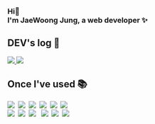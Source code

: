 

### Hi👋 <br> I'm JaeWoong Jung, a web developer ✨
  

## DEV's log 🌱
<a href="https://www.linkedin.com/in/jaewoong-jung-9714261b7/" rel="nofollow" class="">
<img src="https://img.shields.io/badge/LinkedIn-0A66C2?style=flat-square&logo=LinkedIn&logoColor=white">
</a>
<a href="https://jjw.oopy.io" rel="nofollow" class="">
<img src="https://img.shields.io/badge/Notion-FFFFFF?style=flat-square&logo=Notion&logoColor=black">
</a>


  
## Once I've used 📚
<img src="https://img.shields.io/badge/Java-007396?style=flat-square&logo=Java&logoColor=white"/>&nbsp;
<img src="https://img.shields.io/badge/Spring-6DB33F?style=flat-square&logo=Spring&logoColor=white"/>&nbsp;
<img src="https://img.shields.io/badge/oracle-F80000?style=flat-square&logo=oracle&logoColor=white"/>&nbsp;
<img src="https://img.shields.io/badge/postgresql-4169E1?style=flat-square&logo=postgresql&logoColor=white"/>&nbsp;
<img src="https://img.shields.io/badge/HTML5-E34F26?style=flat-square&logo=HTML5&logoColor=white"/>&nbsp; 
<img src="https://img.shields.io/badge/CSS3-1572B6?style=flat-square&logo=CSS3&logoColor=white"/>&nbsp; 
<br>
<img src="https://img.shields.io/badge/JavaScript-F7DF1E?style=flat-square&logo=JavaScript&logoColor=white"/>&nbsp;
<img src="https://img.shields.io/badge/jquery-0769AD?style=flat-square&logo=jquery&logoColor=white"/>&nbsp;
<img src="https://img.shields.io/badge/bootstrap-7952B3?style=flat-square&logo=bootstrap&logoColor=white"/> &nbsp;
<img src="https://img.shields.io/badge/github-181717?style=flat-square&logo=github&logoColor=white"/>&nbsp;
<img src="https://img.shields.io/badge/apache tomcat-F8DC75?style=flat-square&logo=apachetomcat&logoColor=white"/>&nbsp;
<img src="https://img.shields.io/badge/Android-3DDC84?style=flat-square&logo=android&logoColor=white"/>&nbsp;


